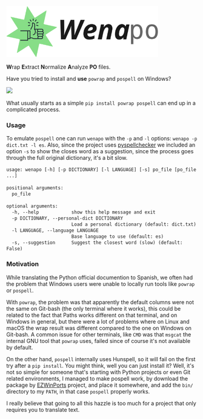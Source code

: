<img src="img/wenapo.png" width="400px" />

**W**rap **E**xtract **N**ormalize **A**nalyze **PO** files.

Have you tried to install and **use** `powrap` and `pospell` on Windows?

<img src="https://media1.giphy.com/media/13d2jHlSlxklVe/giphy.gif" width="300px" />

What usually starts as a simple `pip install powrap pospell` can end up in
a complicated process.

### Usage

To emulate `pospell` one can run `wenapo` with the `-p` and `-l` options:
`wenapo -p dict.txt -l es`.
Also, since the project uses [pyspellchecker](https://github.com/barrust/pyspellchecker)
we included an option `-s` to show the closes word as a suggestion,
since the process goes through the full original dictionary, it's a bit slow.

```
usage: wenapo [-h] [-p DICTIONARY] [-l LANGUAGE] [-s] po_file [po_file ...]

positional arguments:
  po_file

optional arguments:
  -h, --help            show this help message and exit
  -p DICTIONARY, --personal-dict DICTIONARY
                        Load a personal dictionary (default: dict.txt)
  -l LANGUAGE, --language LANGUAGE
                        Base language to use (default: es)
  -s, --suggestion      Suggest the closest word (slow) (default: False)
```


### Motivation

While translating the Python official documention to Spanish, we often had the
problem that Windows users were unable to locally run tools like `powrap` or
`pospell`.

With `powrap`, the problem was that apparently the default columns were not the
same on Git-bash (the only terminal where it works), this could be related to
the fact that Paths works different on that terminal, and on Windows in
general, but there were a lot of problems where on Linux and macOS the wrap
result was different compared to the one on Windows on Git-bash.  A common
issue for other terminals, like `CMD` was that `msgcat` the internal GNU tool
that `powrap` uses, failed since of course it's not available by default.

On the other hand, `pospell` internally uses Hunspell, so it will fail on the
first try after a `pip install`. You might think, well you can just install it?
Well, it's not so simple for someone that's starting with Python projects or
even Git related environments, I managed to make pospell work, by download the
package by [EZWinPorts](https://sourceforge.net/projects/ezwinports/) project,
and place it somewhere, and add the `bin/` directory to my `PATH`, in that case
`pospell` properly works.

I really believe that going to all this hazzle is too much for a project
that only requires you to translate text.
